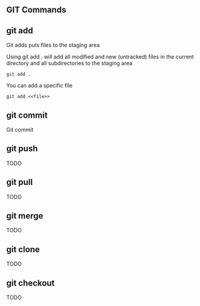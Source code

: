## GIT Commands

## git add
Git adds puts files to the staging area

Using git add . will add all modified and new (untracked) files in the current directory and all subdirectories to the staging area
```linux
git add .
```

You can add a specific file
```linux
git add <<file>>
```


## git commit
Git commit

## git push
TODO

## git pull
TODO

## git merge
TODO

## git clone
TODO

## git checkout
TODO
